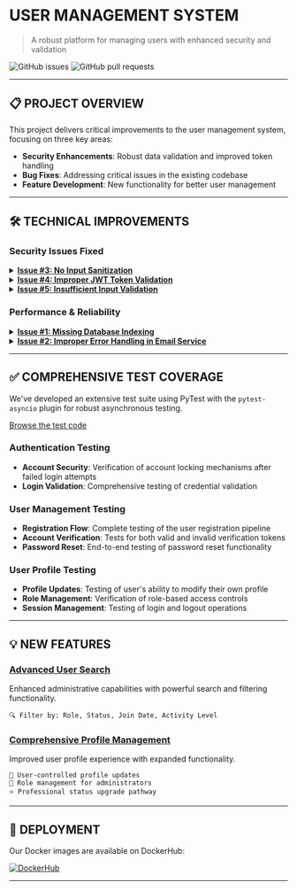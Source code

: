 # USER MANAGEMENT SYSTEM
> A robust platform for managing users with enhanced security and validation

![GitHub issues](https://img.shields.io/github/issues/AbhishekDuddupudi/user_management)
![GitHub pull requests](https://img.shields.io/github/issues-pr/AbhishekDuddupudi/user_management)

---

## 📋 PROJECT OVERVIEW

This project delivers critical improvements to the user management system, focusing on three key areas:

- **Security Enhancements**: Robust data validation and improved token handling
- **Bug Fixes**: Addressing critical issues in the existing codebase
- **Feature Development**: New functionality for better user management

---

## 🛠️ TECHNICAL IMPROVEMENTS

### Security Issues Fixed

<details>
<summary><b><a href="https://github.com/AbhishekDuddupudi/user_management/issues/3">Issue #3: No Input Sanitization</a></b></summary>
<p>
Implemented comprehensive input sanitization to prevent SQL injection attacks and other malicious input.
</p>
<p>
<a href="https://github.com/AbhishekDuddupudi/user_management/tree/main/app/schemas/user_schemas.py">View the improved code</a>
</p>
</details>

<details>
<summary><b><a href="https://github.com/AbhishekDuddupudi/user_management/issues/4">Issue #4: Improper JWT Token Validation</a></b></summary>
<p>
Fixed critical security vulnerabilities by implementing proper checks for token expiration and signature verification.
</p>
<p>
<a href="https://github.com/AbhishekDuddupudi/user_management/tree/main/app/services/jwt_service.py">View the improved code</a>
</p>
</details>

<details>
<summary><b><a href="https://github.com/AbhishekDuddupudi/user_management/issues/5">Issue #5: Insufficient Input Validation</a></b></summary>
<p>
We've strengthened input validation across multiple endpoints, particularly focusing on email format verification and enforcing stronger password requirements.
</p>
<p>
<a href="https://github.com/AbhishekDuddupudi/user_management/tree/main/app/schemas/user_schemas.py">View the improved code</a>
</p>
</details>

### Performance & Reliability

<details>
<summary><b><a href="https://github.com/AbhishekDuddupudi/user_management/issues/1">Issue #1: Missing Database Indexing</a></b></summary>
<p>
Added proper database indexes on frequently queried fields like email and nickname to improve query performance as the database scales.
</p>
<p>
<a href="https://github.com/AbhishekDuddupudi/user_management/tree/main/app/models/user_model.py">View the improved code</a>
</p>
</details>

<details>
<summary><b><a href="https://github.com/AbhishekDuddupudi/user_management/issues/2">Issue #2: Improper Error Handling in Email Service</a></b></summary>
<p>
Implemented robust exception handling in the email service to prevent uncaught exceptions and ensure reliable email delivery.
</p>
<p>
<a href="https://github.com/AbhishekDuddupudi/user_management/tree/main/app/services/email_service.py">View the improved code</a>
</p>
</details>

---

## ✅ COMPREHENSIVE TEST COVERAGE

We've developed an extensive test suite using PyTest with the `pytest-asyncio` plugin for robust asynchronous testing.

[Browse the test code](https://github.com/AbhishekDuddupudi/user_management/tree/main/tests/test_api/test_users_api.py)

### Authentication Testing

- **Account Security**: Verification of account locking mechanisms after failed login attempts
- **Login Validation**: Comprehensive testing of credential validation

### User Management Testing

- **Registration Flow**: Complete testing of the user registration pipeline
- **Account Verification**: Tests for both valid and invalid verification tokens
- **Password Reset**: End-to-end testing of password reset functionality

### User Profile Testing

- **Profile Updates**: Testing of user's ability to modify their own profile
- **Role Management**: Verification of role-based access controls
- **Session Management**: Testing of login and logout operations

---

## 💡 NEW FEATURES

### [Advanced User Search](https://github.com/AbhishekDuddupudi/user_management/commit/a73bdd5b7234d239a7fb72dd6b06cdce649ec180) 
Enhanced administrative capabilities with powerful search and filtering functionality.
```
🔍 Filter by: Role, Status, Join Date, Activity Level
```

### [Comprehensive Profile Management](https://github.com/AbhishekDuddupudi/user_management/commit/6016d84e9b30bc8806592d4c0b73470760a59903)
Improved user profile experience with expanded functionality.
```
👤 User-controlled profile updates
🔑 Role management for administrators
⭐ Professional status upgrade pathway
```
---

## 🚀 DEPLOYMENT

Our Docker images are available on DockerHub:

[![DockerHub](https://img.shields.io/badge/DockerHub-abhi589%2Fuser__management-blue)](https://hub.docker.com/r/abhi589/user_management/tags)

---
